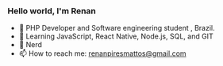 ### Hello world, I'm Renan


- 🔭 PHP Developer and Software engineering student , Brazil.
- 🌱 Learning JavaScript, React Native, Node.js, SQL, and GIT
- 🤔 Nerd
- 📫 How to reach me: renanpiresmattos@gmail.com

